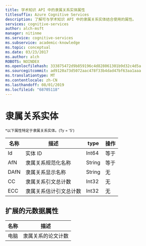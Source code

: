 ```yaml
---
title: 学术知识 API 中的隶属关系实体属性
titlesuffix: Azure Cognitive Services
description: 了解可与学术知识 API 中的隶属关系实体结合使用的属性。
services: cognitive-services
author: alch-msft
manager: nitinme
ms.service: cognitive-services
ms.subservice: academic-knowledge
ms.topic: conceptual
ms.date: 03/23/2017
ms.author: alch
ROBOTS: NOINDEX
ms.openlocfilehash: 333875472d9b859196c4d828061301b9d32c4d5a
ms.sourcegitcommit: ad9120a73d5072aac478f33b4dad47bf63aa1aaa
ms.translationtype: MT
ms.contentlocale: zh-CN
ms.lasthandoff: 08/01/2019
ms.locfileid: "68705118"
---
```

# <a name="affiliation-entity"></a>隶属关系实体

<sub> *以下属性特定于隶属关系实体。(Ty = '5') </sub>

名称    |描述                            |type       | 操作
------- | ------------------------------------- | --------- | ----------------------------
Id      |实体 ID                              |Int64      |等于
AfN     |隶属关系规范化名称        |String     |等于
DAfN    |隶属关系显示名称       |String     |无
CC      |隶属关系引文总计数           |Int32      |无  
ECC     |隶属关系估计引文总计数 |Int32      |无

## <a name="extended-metadata-attributes"></a>扩展的元数据属性 ##

名称    | 描述               
--------|---------------------------    
电脑      |隶属关系的论文计数
